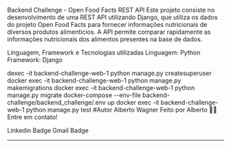 Backend Challenge - Open Food Facts REST API
Este projeto consiste no desenvolvimento de uma REST API utilizando Django, que utiliza os dados do projeto Open Food Facts para fornecer informações nutricionais de diversos produtos alimentícios. A API permite comparar rapidamente as informações nutricionais dos alimentos presentes na base de dados.

Linguagem, Framework e Tecnologias utilizadas
Linguagem: Python
Framework: Django

dexec -it backend-challenge-web-1 python manage.py createsuperuser
docker exec -it backend-challenge-web-1 python manage.py makemigrations
docker exec -it backend-challenge-web-1 python manage.py migrate
docker-compose --env-file backend-challenge/backend_challenge/.env up
docker exec -it backend-challenge-web-1 python manage.py test
#Autor
Alberto Wagner
Feito por Alberto 👋🏽 Entre em contato!

Linkedin Badge Gmail Badge
****